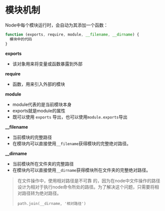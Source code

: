 # 模块机制

Node中每个模块运行时，会自动为其添加一个函数：
```javascript
function (exports, require, module, __filename, __dirname) {
  模块中的代码
}
```
**exports**

- 该对象用来将变量或函数暴露到外部

**require**

- 函数，用来引入外部的模块

**module**
- module代表的是当前模块本身
- exports就是module的属性
- 既可以使用 `exports` 导出，也可以使用`module.exports`导出

**__filename**

- 当前模块的完整路径
- 在模块内可以直接使用`__filename`获得模块的完整绝对路径。

**__dirname**

- 当前模块所在文件夹的完整路径
- 在模块内可以直接使用`__dirname`获得模块所在文件夹的完整绝对路径。

> 在文件操作中，使用相对路径是不可靠 的，因为在node中文件操作的路径设计为相对于执行node命令所处的路径。为了解决这个问题，只需要将相对路径转为绝对路径。
>
> `path.join(__dirname, '相对路径')`